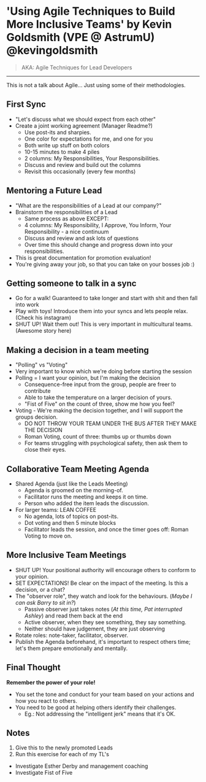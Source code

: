# 'Using Agile Techniques to Build More Inclusive Teams' by Kevin Goldsmith (VPE @ AstrumU) @kevingoldsmith

> AKA: Agile Techniques for Lead Developers
---

This is not a talk about Agile... Just using some of their methodologies.

## First Sync

- "Let's discuss what we should expect from each other"
- Create a joint working agreement (Manager Readme?)
  - Use post-its and sharpies.
  - One color for expectations for me, and one for you
  - Both write up stuff on both colors
  - 10-15 minutes to make 4 piles
  - 2 columns: My Responsibilities, Your Responsibilities.
  - Discuss and review and build out the columns
  - Revisit this occasionally (every few months)

## Mentoring a Future Lead

- "What are the responsibilities of a Lead at our company?"
- Brainstorm the responsibilities of a Lead
  - Same process as above EXCEPT:
  - 4 columns: My Responsibility, I Approve, You Inform, Your Responsibility - a nice continuum
  - Discuss and review and ask lots of questions
  - Over time this should change and progress down into your responsibilities.
- This is great documentation for promotion evaluation!
- You're giving away your job, so that you can take on your bosses job :)

## Getting someone to talk in a sync

- Go for a walk! Guaranteed to take longer and start with shit and then fall into work
- Play with toys! Introduce them into your syncs and lets people relax. (Check his instagram)
- SHUT UP! Wait them out! This is very important in multicultural teams. (Awesome story here)

## Making a decision in a team meeting

- "Polling" vs "Voting"
- Very important to know which we're doing before starting the session
- Polling = I want your opinion, but I'm making the decision
  - Consequence-free input from the group, people are freer to contribute
  - Able to take the temperature on a larger decision of yours.
  - "Fist of Five" on the count of three, show me how you feel?
- Voting - We're making the decision together, and I will support the groups decision.
  - DO NOT THROW YOUR TEAM UNDER THE BUS AFTER THEY MAKE THE DECISION
  - Roman Voting, count of three: thumbs up or thumbs down
  - For teams struggling with psychological safety, then ask them to close their eyes.

## Collaborative Team Meeting Agenda

- Shared Agenda (just like the Leads Meeting)
  - Agenda is groomed on the morning-of.
  - Facilitator runs the meeting and keeps it on time.
  - Person who added the item leads the discussion.
- For larger teams: LEAN COFFEE
  - No agenda, lots of topics on post-its.
  - Dot voting and then 5 minute blocks
  - Facilitator leads the session, and once the timer goes off: Roman Voting to move on.

## More Inclusive Team Meetings

- SHUT UP! Your positional authority will encourage others to conform to your opinion.
- SET EXPECTATIONS! Be clear on the impact of the meeting. Is this a decision, or a chat?
- The "observer role", they watch and look for the behaviours. (_Maybe I can ask Barry to sit in?_)
  - Passive observer just takes notes (_At this time, Pat interrupted Ashley_) and read them back at the end
  - Active observer, when they see something, they say something.
  - Neither should have judgement, they are just observing
- Rotate roles: note-taker, facilitator, observer.
- Publish the Agenda beforehand, it's important to respect others time; let's them prepare emotionally and mentally.

## Final Thought

**Remember the power of your role!**

- You set the tone and conduct for your team based on your actions and how you react to others.
- You need to be good at helping others identify their challenges.
  - Eg.: Not addressing the "intelligent jerk" means that it's OK.

## Notes

1. Give this to the newly promoted Leads
2. Run this exercise for each of my TL's
- Investigate Esther Derby and management coaching
- Investigate Fist of Five
